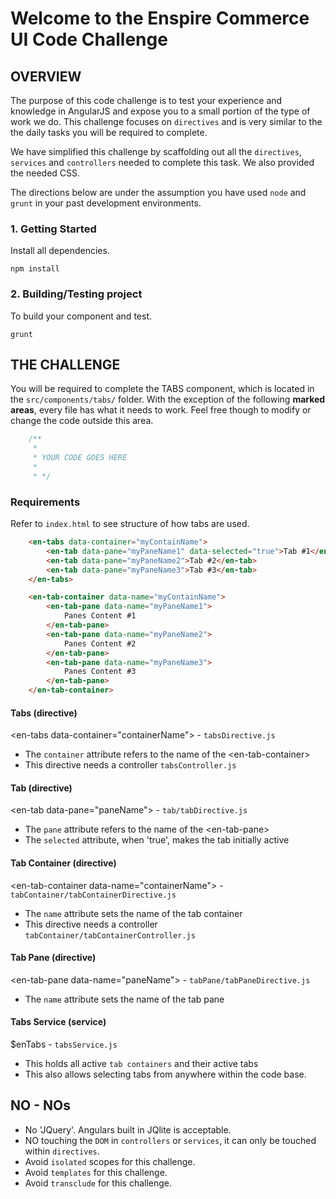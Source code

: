 Welcome to the Enspire Commerce UI Code Challenge
===============

## OVERVIEW

The purpose of this code challenge is to test your experience and knowledge in AngularJS and expose you to a small portion of the type of work we do. This challenge focuses on `directives` and is very similar to the the daily tasks you will be required to complete.

We have simplified this challenge by scaffolding out all the `directives`, `services` and `controllers` needed to complete this task. We also provided the needed CSS.

The directions below are under the assumption you have used `node` and `grunt` in your past development environments.

### 1. Getting Started

Install all dependencies.

    npm install

### 2. Building/Testing project

To build your component and test.

    grunt


## THE CHALLENGE

You will be required to complete the TABS component, which is located in the `src/components/tabs/` folder. With the exception of the following **marked areas**, every file has what it needs to work. Feel free though to modify or change the code outside this area.

```js
    /**
     *
     * YOUR CODE GOES HERE
     *
     * */
```

### Requirements

Refer to `index.html` to see structure of how tabs are used.

```html
    <en-tabs data-container="myContainName">
        <en-tab data-pane="myPaneName1" data-selected="true">Tab #1</en-tab>
        <en-tab data-pane="myPaneName2">Tab #2</en-tab>
        <en-tab data-pane="myPaneName3">Tab #3</en-tab>
    </en-tabs>

    <en-tab-container data-name="myContainName">
        <en-tab-pane data-name="myPaneName1">
            Panes Content #1
        </en-tab-pane>
        <en-tab-pane data-name="myPaneName2">
            Panes Content #2
        </en-tab-pane>
        <en-tab-pane data-name="myPaneName3">
            Panes Content #3
        </en-tab-pane>
    </en-tab-container>
```

#### Tabs (directive)
\<en-tabs data-container="containerName"\>  - `tabsDirective.js`

- The `container` attribute refers to the name of the \<en-tab-container\>
- This directive needs a controller `tabsController.js`

#### Tab (directive)
\<en-tab data-pane="paneName"\>  - `tab/tabDirective.js`

- The `pane` attribute refers to the name of the \<en-tab-pane\>
- The `selected` attribute, when 'true', makes the tab initially active

#### Tab Container (directive)
\<en-tab-container data-name="containerName"\>  - `tabContainer/tabContainerDirective.js`

- The `name` attribute sets the name of the tab container
- This directive needs a controller `tabContainer/tabContainerController.js`

#### Tab Pane (directive)
\<en-tab-pane data-name="paneName"\>  - `tabPane/tabPaneDirective.js`

- The `name` attribute sets the name of the tab pane

#### Tabs Service (service)
$enTabs - `tabsService.js`

- This holds all active `tab containers` and their active tabs
- This also allows selecting tabs from anywhere within the code base.

## NO - NOs

- No 'JQuery'. Angulars built in JQlite is acceptable.
- NO touching the `DOM` in `controllers` or `services`, it can only be touched within `directives`.
- Avoid `isolated` scopes for this challenge.
- Avoid `templates` for this challenge.
- Avoid `transclude`  for this challenge.
